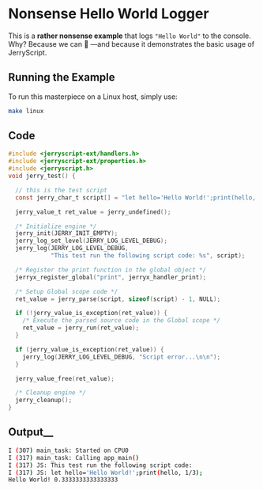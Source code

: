 # Nonsense Hello World Logger  

This is a **rather nonsense example** that logs `"Hello World"` to the console.  
Why? Because we can 🚀 —and because it demonstrates the basic usage of JerryScript.  

## Running the Example  

To run this masterpiece on a Linux host, simply use:  

```sh
make linux
```

## Code  

``` c
#include <jerryscript-ext/handlers.h>
#include <jerryscript-ext/properties.h>
#include <jerryscript.h>
void jerry_test() {

  // this is the test script
  const jerry_char_t script[] = "let hello='Hello World!';print(hello, 1/3);";

  jerry_value_t ret_value = jerry_undefined();

  /* Initialize engine */
  jerry_init(JERRY_INIT_EMPTY);
  jerry_log_set_level(JERRY_LOG_LEVEL_DEBUG);
  jerry_log(JERRY_LOG_LEVEL_DEBUG,
            "This test run the following script code: %s", script);

  /* Register the print function in the global object */
  jerryx_register_global("print", jerryx_handler_print);

  /* Setup Global scope code */
  ret_value = jerry_parse(script, sizeof(script) - 1, NULL);

  if (!jerry_value_is_exception(ret_value)) {
    /* Execute the parsed source code in the Global scope */
    ret_value = jerry_run(ret_value);
  }

  if (jerry_value_is_exception(ret_value)) {
    jerry_log(JERRY_LOG_LEVEL_DEBUG, "Script error...\n\n");
  }

  jerry_value_free(ret_value);

  /* Cleanup engine */
  jerry_cleanup();
}
```

## Output__

``` sh
I (307) main_task: Started on CPU0
I (317) main_task: Calling app_main()
I (317) JS: This test run the following script code: 
I (317) JS: let hello='Hello World!';print(hello, 1/3);
Hello World! 0.3333333333333333
```
